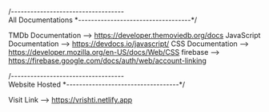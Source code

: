 /*-----------------------------------*\
           All Documentations
\*-----------------------------------*/

TMDb Documentation --> https://developer.themoviedb.org/docs
JavaScript Documentation --> https://devdocs.io/javascript/
CSS Documentation --> https://developer.mozilla.org/en-US/docs/Web/CSS 
firebase --> https://firebase.google.com/docs/auth/web/account-linking


/*-----------------------------------*\
           Website Hosted
\*-----------------------------------*/

Visit Link --> https://vrishti.netlify.app